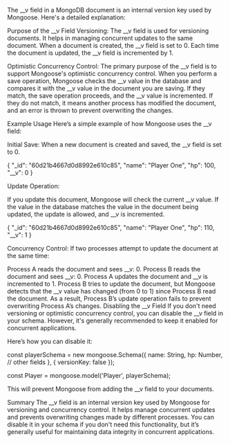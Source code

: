 The __v field in a MongoDB document is an internal version key used by Mongoose. Here's a detailed explanation:

Purpose of the __v Field
Versioning: The __v field is used for versioning documents. It helps in managing concurrent updates to the same document. When a document is created, the __v field is set to 0. Each time the document is updated, the __v field is incremented by 1.

Optimistic Concurrency Control: The primary purpose of the __v field is to support Mongoose's optimistic concurrency control. When you perform a save operation, Mongoose checks the __v value in the database and compares it with the __v value in the document you are saving. If they match, the save operation proceeds, and the __v value is incremented. If they do not match, it means another process has modified the document, and an error is thrown to prevent overwriting the changes.

Example Usage
Here’s a simple example of how Mongoose uses the __v field:

Initial Save: When a new document is created and saved, the __v field is set to 0.

{
    "_id": "60d21b4667d0d8992e610c85",
    "name": "Player One",
    "hp": 100,
    "__v": 0
}

Update Operation:

If you update this document, Mongoose will check the current __v value.
If the value in the database matches the value in the document being updated, the update is allowed, and __v is incremented.

{
    "_id": "60d21b4667d0d8992e610c85",
    "name": "Player One",
    "hp": 110,
    "__v": 1
}

Concurrency Control: If two processes attempt to update the document at the same time:

Process A reads the document and sees __v: 0.
Process B reads the document and sees __v: 0.
Process A updates the document and __v is incremented to 1.
Process B tries to update the document, but Mongoose detects that the __v value has changed (from 0 to 1) since Process B read the document. As a result, Process B’s update operation fails to prevent overwriting Process A’s changes.
Disabling the __v Field
If you don't need versioning or optimistic concurrency control, you can disable the __v field in your schema. However, it's generally recommended to keep it enabled for concurrent applications.

Here’s how you can disable it:

const playerSchema = new mongoose.Schema({
    name: String,
    hp: Number,
    // other fields
}, { versionKey: false });

const Player = mongoose.model('Player', playerSchema);


This will prevent Mongoose from adding the __v field to your documents.

Summary
The __v field is an internal version key used by Mongoose for versioning and concurrency control.
It helps manage concurrent updates and prevents overwriting changes made by different processes.
You can disable it in your schema if you don't need this functionality, but it’s generally useful for maintaining data integrity in concurrent applications.
